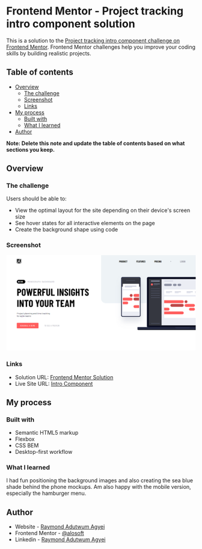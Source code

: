 # Frontend Mentor - Project tracking intro component solution

This is a solution to the [Project tracking intro component challenge on Frontend Mentor](https://www.frontendmentor.io/challenges/project-tracking-intro-component-5d289097500fcb331a67d80e). Frontend Mentor challenges help you improve your coding skills by building realistic projects. 

## Table of contents

- [Overview](#overview)
  - [The challenge](#the-challenge)
  - [Screenshot](#screenshot)
  - [Links](#links)
- [My process](#my-process)
  - [Built with](#built-with)
  - [What I learned](#what-i-learned)
- [Author](#author)

**Note: Delete this note and update the table of contents based on what sections you keep.**

## Overview

### The challenge

Users should be able to:

- View the optimal layout for the site depending on their device's screen size
- See hover states for all interactive elements on the page
- Create the background shape using code

### Screenshot

![](./project_intro_component.png)

### Links

- Solution URL: [Frontend Mentor Solution](https://www.frontendmentor.io/solutions/responsive-project-tracking-intro-component-with-flexbox-and-bem-X-kAetOpL)
- Live Site URL: [Intro Component](https://alosoft.github.io/frontend-mentor_project-tracking-intro-component-master/)

## My process

### Built with

- Semantic HTML5 markup
- Flexbox
- CSS BEM
- Desktop-first workflow

### What I learned

I had fun positioning the background images and also creating the sea blue shade behind the phone mockups. Am also happy with the mobile version, especially the hamburger menu.



## Author

- Website - [Raymond Adutwum Agyei](https://corps-ai.herokuapp.com)
- Frontend Mentor - [@alosoft](https://www.frontendmentor.io/profile/alosoft)
- Linkedin - [Raymond Adutwum Agyei](https://www.linkedin.com/in/raymond-adutwum-agyei-366929117/)

